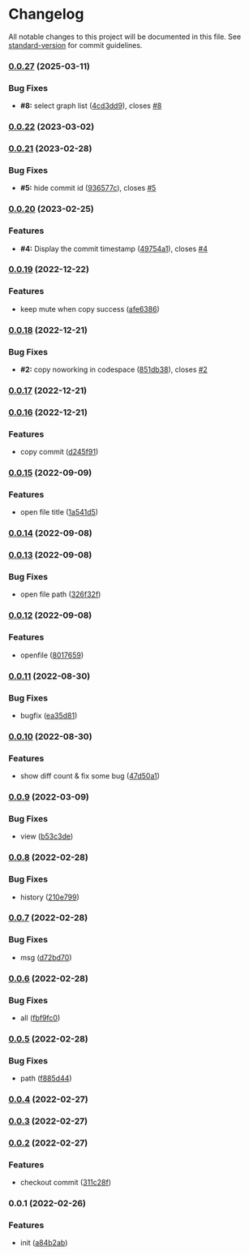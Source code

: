 # Changelog

All notable changes to this project will be documented in this file. See [standard-version](https://github.com/conventional-changelog/standard-version) for commit guidelines.

### [0.0.27](https://github.com/Saber2pr/vsc-file-git-history/compare/v0.0.26...v0.0.27) (2025-03-11)


### Bug Fixes

* **#8:** select graph list ([4cd3dd9](https://github.com/Saber2pr/vsc-file-git-history/commit/4cd3dd9c760969b079b32445b59690b9f127dce5)), closes [#8](https://github.com/Saber2pr/vsc-file-git-history/issues/8)

### [0.0.22](https://github.com/Saber2pr/vsc-file-git-history/compare/v0.0.21...v0.0.22) (2023-03-02)

### [0.0.21](https://github.com/Saber2pr/vsc-file-git-history/compare/v0.0.20...v0.0.21) (2023-02-28)


### Bug Fixes

* **#5:** hide commit id ([936577c](https://github.com/Saber2pr/vsc-file-git-history/commit/936577c87c3210e879250b8d2e7965dd35881d5c)), closes [#5](https://github.com/Saber2pr/vsc-file-git-history/issues/5)

### [0.0.20](https://github.com/Saber2pr/vsc-file-git-history/compare/v0.0.19...v0.0.20) (2023-02-25)


### Features

* **#4:** Display the commit timestamp ([49754a1](https://github.com/Saber2pr/vsc-file-git-history/commit/49754a1293b507bcb3716ac5542e3be36572f52f)), closes [#4](https://github.com/Saber2pr/vsc-file-git-history/issues/4)

### [0.0.19](https://github.com/Saber2pr/vsc-file-git-history/compare/v0.0.18...v0.0.19) (2022-12-22)


### Features

* keep mute when copy success ([afe6386](https://github.com/Saber2pr/vsc-file-git-history/commit/afe638618fd67f050235bab4170feb3d5d91efe4))

### [0.0.18](https://github.com/Saber2pr/vsc-file-git-history/compare/v0.0.17...v0.0.18) (2022-12-21)


### Bug Fixes

* **#2:** copy noworking in codespace ([851db38](https://github.com/Saber2pr/vsc-file-git-history/commit/851db381e1bbd868e2e9607e0ba3edd4e31566ea)), closes [#2](https://github.com/Saber2pr/vsc-file-git-history/issues/2)

### [0.0.17](https://github.com/Saber2pr/vsc-file-git-history/compare/v0.0.16...v0.0.17) (2022-12-21)

### [0.0.16](https://github.com/Saber2pr/vsc-file-git-history/compare/v0.0.15...v0.0.16) (2022-12-21)


### Features

* copy commit ([d245f91](https://github.com/Saber2pr/vsc-file-git-history/commit/d245f9188f3c3b925d4b2ec7a3351f3312f49311))

### [0.0.15](https://github.com/Saber2pr/vsc-file-git-history/compare/v0.0.14...v0.0.15) (2022-09-09)


### Features

* open file title ([1a541d5](https://github.com/Saber2pr/vsc-file-git-history/commit/1a541d51ad55c558a14fbae6630da00f078308a4))

### [0.0.14](https://github.com/Saber2pr/vsc-file-git-history/compare/v0.0.13...v0.0.14) (2022-09-08)

### [0.0.13](https://github.com/Saber2pr/vsc-file-git-history/compare/v0.0.12...v0.0.13) (2022-09-08)


### Bug Fixes

* open file path ([326f32f](https://github.com/Saber2pr/vsc-file-git-history/commit/326f32fc327b53683b936919a9d22f9991e33501))

### [0.0.12](https://github.com/Saber2pr/vsc-file-git-history/compare/v0.0.11...v0.0.12) (2022-09-08)


### Features

* openfile ([8017659](https://github.com/Saber2pr/vsc-file-git-history/commit/8017659c47d1e1862d44b06e25547858d7bf10c1))

### [0.0.11](https://github.com/Saber2pr/vsc-file-git-history/compare/v0.0.10...v0.0.11) (2022-08-30)


### Bug Fixes

* bugfix ([ea35d81](https://github.com/Saber2pr/vsc-file-git-history/commit/ea35d81cc2fa06369c0d142e11b42a24d74862bc))

### [0.0.10](https://github.com/Saber2pr/vsc-file-git-history/compare/v0.0.9...v0.0.10) (2022-08-30)


### Features

* show diff count & fix some bug ([47d50a1](https://github.com/Saber2pr/vsc-file-git-history/commit/47d50a10424410fb99151eb6964ce01423cae70f))

### [0.0.9](https://github.com/Saber2pr/vsc-file-git-history/compare/v0.0.8...v0.0.9) (2022-03-09)


### Bug Fixes

* view ([b53c3de](https://github.com/Saber2pr/vsc-file-git-history/commit/b53c3ded25b28a49a43f26f6dc278ba038dbfe0c))

### [0.0.8](https://github.com/Saber2pr/vsc-file-git-history/compare/v0.0.7...v0.0.8) (2022-02-28)


### Bug Fixes

* history ([210e799](https://github.com/Saber2pr/vsc-file-git-history/commit/210e799dd3f23c205c9bfe014e5e28bbdf0ef412))

### [0.0.7](https://github.com/Saber2pr/vsc-file-git-history/compare/v0.0.6...v0.0.7) (2022-02-28)


### Bug Fixes

* msg ([d72bd70](https://github.com/Saber2pr/vsc-file-git-history/commit/d72bd7060b202417d5ef945e3f48a8d836250512))

### [0.0.6](https://github.com/Saber2pr/vsc-file-git-history/compare/v0.0.5...v0.0.6) (2022-02-28)


### Bug Fixes

* all ([fbf9fc0](https://github.com/Saber2pr/vsc-file-git-history/commit/fbf9fc0bab591c4f6527ebf55e642848b178a047))

### [0.0.5](https://github.com/Saber2pr/vsc-file-git-history/compare/v0.0.4...v0.0.5) (2022-02-28)


### Bug Fixes

* path ([f885d44](https://github.com/Saber2pr/vsc-file-git-history/commit/f885d44ff91ecbdcb91c01302955a901cf5ff7fe))

### [0.0.4](https://github.com/Saber2pr/vsc-file-git-history/compare/v0.0.3...v0.0.4) (2022-02-27)

### [0.0.3](https://github.com/Saber2pr/vsc-file-git-history/compare/v0.0.2...v0.0.3) (2022-02-27)

### [0.0.2](https://github.com/Saber2pr/vsc-file-git-history/compare/v0.0.1...v0.0.2) (2022-02-27)


### Features

* checkout commit ([311c28f](https://github.com/Saber2pr/vsc-file-git-history/commit/311c28fdb4853d21a30cb02264af7767d5ffd62e))

### 0.0.1 (2022-02-26)


### Features

* init ([a84b2ab](https://github.com/Saber2pr/vsc-file-git-history/commit/a84b2ab6e17705086f93870002ac6934582e9a43))
